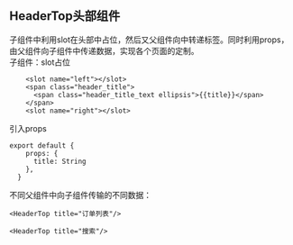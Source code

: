 ## HeaderTop头部组件
子组件中利用slot在头部中占位，然后又父组件向中转递标签。同时利用props，由父组件向子组件中传递数据，实现各个页面的定制。   
子组件：slot占位
```
    <slot name="left"></slot>
    <span class="header_title">
      <span class="header_title_text ellipsis">{{title}}</span>
    </span>
    <slot name="right"></slot>
```
引入props
```
export default {
    props: {
      title: String
    },
  }
```
不同父组件中向子组件传输的不同数据：
```
<HeaderTop title="订单列表"/>
```
```
<HeaderTop title="搜索"/>
```